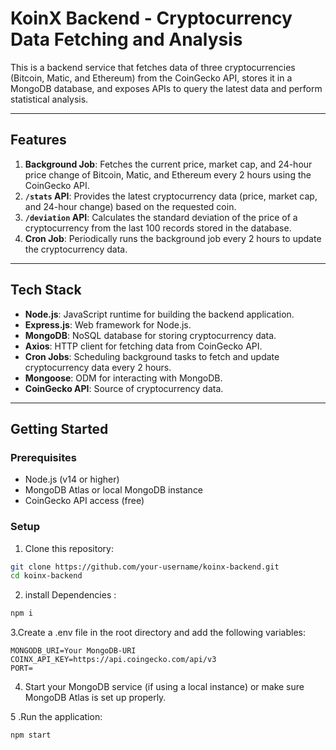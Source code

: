 # KoinX Backend - Cryptocurrency Data Fetching and Analysis

This is a backend service that fetches data of three cryptocurrencies (Bitcoin, Matic, and Ethereum) from the CoinGecko API, stores it in a MongoDB database, and exposes APIs to query the latest data and perform statistical analysis.

---

## Features

1. **Background Job**: Fetches the current price, market cap, and 24-hour price change of Bitcoin, Matic, and Ethereum every 2 hours using the CoinGecko API.
2. **`/stats` API**: Provides the latest cryptocurrency data (price, market cap, and 24-hour change) based on the requested coin.
3. **`/deviation` API**: Calculates the standard deviation of the price of a cryptocurrency from the last 100 records stored in the database.
4. **Cron Job**: Periodically runs the background job every 2 hours to update the cryptocurrency data.

---

## Tech Stack

- **Node.js**: JavaScript runtime for building the backend application.
- **Express.js**: Web framework for Node.js.
- **MongoDB**: NoSQL database for storing cryptocurrency data.
- **Axios**: HTTP client for fetching data from CoinGecko API.
- **Cron Jobs**: Scheduling background tasks to fetch and update cryptocurrency data every 2 hours.
- **Mongoose**: ODM for interacting with MongoDB.
- **CoinGecko API**: Source of cryptocurrency data.

---

## Getting Started

### Prerequisites

- Node.js (v14 or higher)
- MongoDB Atlas or local MongoDB instance
- CoinGecko API access (free)

### Setup

1. Clone this repository:

```bash
git clone https://github.com/your-username/koinx-backend.git
cd koinx-backend
```
2. install Dependencies :

``` bash
npm i
```

3.Create a .env file in the root directory and add the following variables:
```env
MONGODB_URI=Your MongoDB-URI
COINX_API_KEY=https://api.coingecko.com/api/v3 
PORT=
```

4. Start your MongoDB service (if using a local instance) or make sure MongoDB Atlas is set up properly.

5 .Run the application:

```bash
npm start
```

